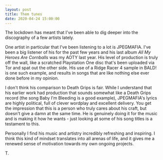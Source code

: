 ```yaml
---
layout: post
title: Them tunes
date: 2020-04-24 15:00:00
---
```


The lockdown has meant that I've been able to dig deeper into the discography of a few artists lately.

One artist in particular that I've been listening to a lot is JPEGMAFIA. I've been a big listener of his for the past few years and his last album *All My Heroes Are Cornballs* was my AOTY last year. His level of production is truly off the wall, like a scratched Playstation One disc that's been uploaded via Tor and spat out the other side. His use of a Ridge Racer 4 sample in BALD! is one such example, and results in songs that are like nothing else ever done before in my opinion.

I don't think his comparison to Death Grips is fair. While I understand that his earlier work had production that sounds somewhat like a Death Grips record (the song Baby I'm Bleeding is a good example), JPEGMAFIA's lyrics are highly political, full of clever wordplay and excellent delivery. You get the impression that this is a person who truly cares about his craft, but doesn't give a damn at the same time. He is genuinely doing it for the music and is making it how he wants - just looking at some of his song titles is a testament to this.

Personally I find his music and artistry incredibly refreshing and inspiring. I think this kind of mindset translates into all arenas of life, and it gives me a renewed sense of motivation towards my own ongoing projects.

T.